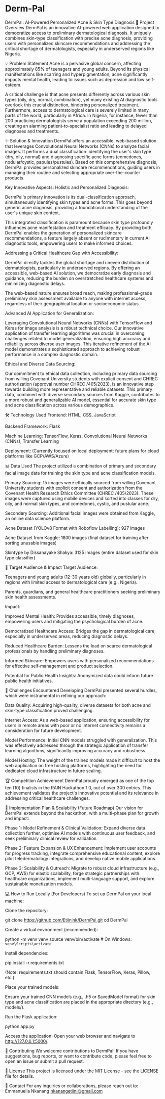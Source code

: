 # Derm-Pal
DermPal: AI-Powered Personalized Acne & Skin Type Diagnosis
🌟 Project Overview
DermPal is an innovative AI-powered web application designed to democratize access to preliminary dermatological diagnosis. It uniquely combines skin-type classification with precise acne diagnosis, providing users with personalized skincare recommendations and addressing the critical shortage of dermatologists, especially in underserved regions like Nigeria.

💡 Problem Statement
Acne is a pervasive global concern, affecting approximately 85% of teenagers and young adults. Beyond its physical manifestations like scarring and hyperpigmentation, acne significantly impacts mental health, leading to issues such as depression and low self-esteem.

A critical challenge is that acne presents differently across various skin types (oily, dry, normal, combination), yet many existing AI diagnostic tools overlook this crucial distinction, hindering personalized treatment. Furthermore, access to dermatological care is severely limited in many parts of the world, particularly in Africa. In Nigeria, for instance, fewer than 200 practicing dermatologists serve a population exceeding 200 million, creating an alarming patient-to-specialist ratio and leading to delayed diagnoses and treatments.

✨ Solution & Innovation
DermPal offers an accessible, web-based solution that leverages Convolutional Neural Networks (CNNs) to analyze facial images. It performs a dual classification: identifying the user's skin type (dry, oily, normal) and diagnosing specific acne forms (comedones, nodular/cystic, papules/pustules). Based on this comprehensive diagnosis, DermPal provides personalized skincare recommendations, guiding users in managing their routine and selecting appropriate over-the-counter products.

Key Innovative Aspects:
Holistic and Personalized Diagnosis:

DermPal's primary innovation is its dual-classification approach, simultaneously identifying skin types and acne forms. This goes beyond generic acne diagnosis, providing a foundational understanding of the user's unique skin context.

This integrated classification is paramount because skin type profoundly influences acne manifestation and treatment efficacy. By providing both, DermPal enables the generation of personalized skincare recommendations, a feature largely absent or rudimentary in current AI diagnostic tools, empowering users to make informed choices.

Addressing a Critical Healthcare Gap with Accessibility:

DermPal directly tackles the global shortage and uneven distribution of dermatologists, particularly in underserved regions. By offering an accessible, web-based AI solution, we democratize early diagnosis and guidance, reducing the burden on overstretched healthcare systems and minimizing diagnostic delays.

The web-based nature ensures broad reach, making professional-grade preliminary skin assessment available to anyone with internet access, regardless of their geographical location or socioeconomic status.

Advanced AI Application for Generalization:

Leveraging Convolutional Neural Networks (CNNs) with TensorFlow and Keras for image analysis is a robust technical choice. Our innovative application of transfer learning algorithms was crucial in overcoming challenges related to model generalization, ensuring high accuracy and reliability across diverse user images. This iterative refinement of the AI model demonstrates a sophisticated approach to achieving robust performance in a complex diagnostic domain.

Ethical and Diverse Data Sourcing:

Our commitment to ethical data collection, including primary data sourcing from willing Covenant University students with explicit consent and CHREC authorization (approval number CHREC /405/2023), is an innovative step towards building more representative and reliable datasets. This primary data, combined with diverse secondary sources from Kaggle, contributes to a more robust and generalizable AI model, essential for accurate skin type and acne classification across various demographics.

🛠️ Technology Used
Frontend: HTML, CSS, JavaScript

Backend Framework: Flask

Machine Learning: TensorFlow, Keras, Convolutional Neural Networks (CNNs), Transfer Learning

Deployment: (Currently focused on local deployment; future plans for cloud platforms like GCP/AWS/Azure)

📊 Data Used
The project utilized a combination of primary and secondary facial image data for training the skin type and acne classification models.

Primary Sourcing: 15 images were ethically sourced from willing Covenant University students with explicit consent and authorization from the Covenant Health Research Ethics Committee (CHREC /405/2023). These images were captured using mobile devices and sorted into classes for dry, oily, and normal skin types, and comedones, cystic, and pustular acne.

Secondary Sourcing: Additional facial images were obtained from Kaggle, an online data science platform.

Acne Dataset (YOLOv8 Format with Roboflow Labelling): 927 images

Acne Dataset from Kaggle: 1800 images (final dataset for training after sorting unusable images)

Skintype by Dissanayake Shakya: 3125 images (entire dataset used for skin type classifier)

🎯 Target Audience & Impact
Target Audience:

Teenagers and young adults (12-30 years old) globally, particularly in regions with limited access to dermatological care (e.g., Nigeria).

Parents, guardians, and general healthcare practitioners seeking preliminary skin health assessments.

Impact:

Improved Mental Health: Provides accessible, timely diagnoses, empowering users and mitigating the psychological burden of acne.

Democratized Healthcare Access: Bridges the gap in dermatological care, especially in underserved areas, reducing diagnostic delays.

Reduced Healthcare Burden: Lessens the load on scarce dermatological professionals by handling preliminary diagnoses.

Informed Skincare: Empowers users with personalized recommendations for effective self-management and product selection.

Potential for Public Health Insights: Anonymized data could inform future public health initiatives.

🚧 Challenges Encountered
Developing DermPal presented several hurdles, which were instrumental in refining our approach:

Data Quality: Acquiring high-quality, diverse datasets for both acne and skin-type classification proved challenging.

Internet Access: As a web-based application, ensuring accessibility for users in remote areas with poor or no internet connectivity remains a consideration for future development.

Model Performance: Initial CNN models struggled with generalization. This was effectively addressed through the strategic application of transfer learning algorithms, significantly improving accuracy and robustness.

Model Hosting: The weight of the trained models made it difficult to host the web application on free hosting platforms, highlighting the need for dedicated cloud infrastructure in future scaling.

🏆 Competition Achievement
DermPal proudly emerged as one of the top ten (10) finalists in the RAIN Hackathon 1.0, out of over 300 entries. This achievement validates the project's innovative potential and its relevance in addressing critical healthcare challenges.

🚀 Implementation Plan & Scalability (Future Roadmap)
Our vision for DermPal extends beyond the hackathon, with a multi-phase plan for growth and impact:

Phase 1: Model Refinement & Clinical Validation: Expand diverse data collection further, optimise AI models with continuous user feedback, and seek preliminary clinical review for validation.

Phase 2: Feature Expansion & UX Enhancement: Implement user accounts for progress tracking, integrate comprehensive educational content, explore pilot teledermatology integrations, and develop native mobile applications.

Phase 3: Scalability & Outreach: Migrate to robust cloud infrastructure (e.g., GCP, AWS) for elastic scalability, forge strategic partnerships with healthcare organizations, implement multi-language support, and explore sustainable monetization models.

💻 How to Run Locally (For Developers)
To set up DermPal on your local machine:

Clone the repository:

git clone https://github.com/Etiinink/DermPal.git
cd DermPal

Create a virtual environment (recommended):

python -m venv venv
source venv/bin/activate  # On Windows: `venv\Scripts\activate`

Install dependencies:

pip install -r requirements.txt

(Note: requirements.txt should contain Flask, TensorFlow, Keras, Pillow, etc.)

Place your trained models:

Ensure your trained CNN models (e.g., .h5 or SavedModel format) for skin type and acne classification are placed in the appropriate directory (e.g., models/).

Run the Flask application:

python app.py

Access the application:
Open your web browser and navigate to http://127.0.0.1:5000/.

🤝 Contributing
We welcome contributions to DermPal! If you have suggestions, bug reports, or want to contribute code, please feel free to open an issue or submit a pull request.

📄 License
This project is licensed under the MIT License - see the LICENSE file for details.

📧 Contact
For any inquiries or collaborations, please reach out to:
Emmanuella Nkanang
nkanangetiini@gmail.com 

